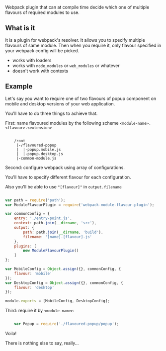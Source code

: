 Webpack plugin that can at compile time decide which one of multiple flavours of required modules to use.

## What is it

It is a plugin for webpack's resolver. It allows you to specify multiple flavours of same module.
Then when you require it, only flavour specified in your webpack config will be picked.

- works with loaders
- works with `node_modules` or `web_modules` or whatever
- doesn't work with contexts 

## Example

Let's say you want to require one of two flavours of popup component on mobile and desktop versions of your web application.

You'll have to do three things to achieve that.

First: name flavoured modules by the following scheme `<module-name>.<flavour>.<extension>`

```

    /root
     |-/flavoured-popup
     |  |-popup.mobile.js
     |  |-popup.desktop.js
     |-common-module.js

```

Second: configure webpack using array of configurations.

You'll have to specify different flavour for each configuration.

Also you'll be able to use `"[flavour]"` in `output.filename`


```javascript

var path = require('path');
var ModuleFlavourPlugin = require('webpack-module-flavour-plugin');

var commonConfig = {
    entry: './entry-point.js',
    context: path.join(__dirname, 'src'),
    output: {
        path: path.join(__dirname, 'build'),
        filename: '[name].[flavour].js'
    },
    plugins: [
        new ModuleFlavourPlugin()
    ]
};

var MobileConfig = Object.assign({}, commonConfig, {
    flavour: 'mobile'
});
var DesktopConfig = Object.assign({}, commonConfig, {
    flavour: 'desktop'
});

module.exports = [MobileConfig, DesktopConfig];

```

Third: require it by `<module-name>`:

```javascript

    var Popup = require('./flavoured-popup/popup');

``` 

Voila!



There is nothing else to say, really...
